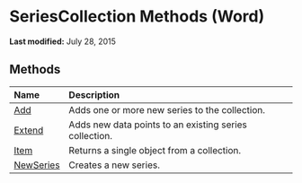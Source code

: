 
# SeriesCollection Methods (Word)

 **Last modified:** July 28, 2015


## Methods



|**Name**|**Description**|
|:-----|:-----|
| [Add](26778898-aa61-54f9-4db2-d38ab1399405.md)|Adds one or more new series to the collection.|
| [Extend](6358fc57-394c-4982-c9b4-8ed2b256f5ea.md)|Adds new data points to an existing series collection.|
| [Item](28793a84-8afe-ba65-7264-baf57e6b72ae.md)|Returns a single object from a collection.|
| [NewSeries](fbfe3d37-c099-508e-367d-27314dc5c8ae.md)|Creates a new series.|
